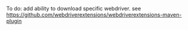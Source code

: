 To do: add ability to download specific webdriver. see https://github.com/webdriverextensions/webdriverextensions-maven-plugin
